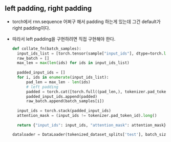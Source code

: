 ## left padding, right padding
- torch에서 rnn.sequence 어쩌구 해서 padding 하는게 있는데 그건 default가 right padding이다.
- 따라서 left padding을 구현하려면 직접 구현해야 한다.

  ```python
  def collate_fn(batch_samples):
    input_ids_list = [torch.tensor(sample["input_ids"], dtype=torch.long) for sample in batch_samples]
    raw_batch = []
    max_len = max(len(ids) for ids in input_ids_list)
    
    padded_input_ids = []
    for i, ids in enumerate(input_ids_list):
        pad_len = max_len - len(ids)
        # left padding
        padded = torch.cat([torch.full((pad_len,), tokenizer.pad_token_id, dtype=torch.long), ids])
        padded_input_ids.append(padded)
        raw_batch.append(batch_samples[i])
    
    input_ids = torch.stack(padded_input_ids)
    attention_mask = (input_ids != tokenizer.pad_token_id).long()
    
    return {"input_ids": input_ids, "attention_mask": attention_mask}, raw_batch
  
  dataloader = DataLoader(tokenized_dataset_splits['test'], batch_size=64, collate_fn=collate_fn)```
